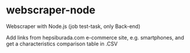 # webscraper-node
Webscraper with Node.js (job test-task, only Back-end)

Add links from hepsiburada.com e-commerce site, e.g. smartphones, and get a characteristics comparison table in .CSV 
